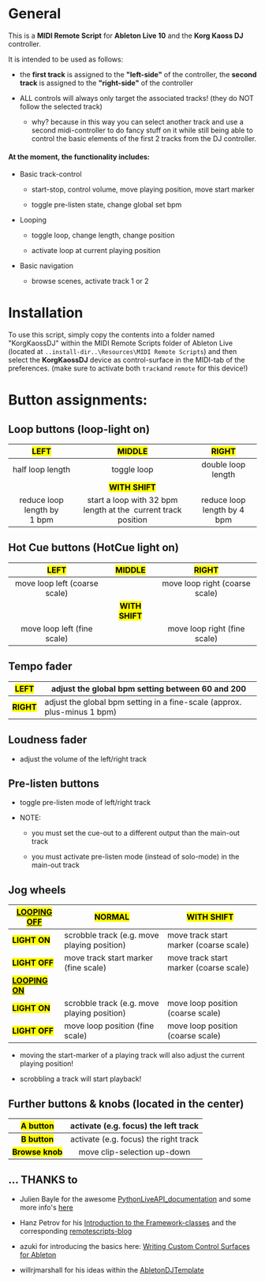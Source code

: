 # General

This is a **MIDI Remote Script** for **Ableton Live 10** and the **Korg Kaoss DJ** controller.

It is intended to be used as follows:

- the **first track** is assigned to the **"left-side"** of the controller, the **second track** is assigned to the **"right-side"** of the controller

- ALL controls will always only target the associated tracks!  (they do NOT follow the selected track)
  
  - why? because in this way you can select another track and use a second midi-controller to do fancy stuff on it while still being able to control the basic elements of the first 2 tracks from the DJ controller. 

#### At the moment, the functionality includes:

- Basic track-control 
  
  - start-stop, control volume, move playing position, move start marker
  
  - toggle pre-listen state, change global set bpm

- Looping   
  
  - toggle loop, change length, change position
  
  - activate loop at current playing position

- Basic navigation 
  
  - browse scenes, activate track 1 or 2

# Installation

To use this script, simply copy the contents into a folder named "KorgKaossDJ" within the MIDI Remote Scripts folder of Ableton Live  (located at `..install-dir..\Resources\MIDI Remote Scripts`) and then select the **KorgKaossDJ** device as control-surface in the MIDI-tab of the preferences. (make sure to activate both `track`and `remote` for this device!)

# Button assignments:

## Loop buttons (loop-light on)

| <mark>LEFT</mark>           | <mark>MIDDLE</mark>                                            | <mark>RIGHT</mark>          |
|:---------------------------:|:--------------------------------------------------------------:|:---------------------------:|
| half loop length            | toggle loop                                                    | double loop length          |
|                             | <mark>**WITH SHIFT**</mark>                                    |                             |
| reduce loop length by 1 bpm | start a loop with 32 bpm length at the  current track position | reduce loop length by 4 bpm |

## Hot Cue buttons (HotCue light on)

| <mark>LEFT</mark>             | <mark>MIDDLE</mark>         | <mark>RIGHT</mark>             |
|:-----------------------------:|:---------------------------:|:------------------------------:|
| move loop left (coarse scale) |                             | move loop right (coarse scale) |
|                               | **<mark>WITH SHIFT</mark>** |                                |
| move loop left (fine scale)   |                             | move loop right (fine scale)   |

## Tempo fader

| <mark>LEFT</mark>      | adjust the global bpm setting between 60 and 200                         |
| ---------------------- | ------------------------------------------------------------------------ |
| <mark>**RIGHT**</mark> | adjust the global bpm setting in a fine-scale (approx. plus-minus 1 bpm) |

## Loudness fader

- adjust the volume of the left/right track

## Pre-listen buttons

- toggle pre-listen mode of left/right track

- NOTE:
  
  - you must set the cue-out to a different output than the main-out track
  
  - you must activate pre-listen mode (instead of solo-mode) in the main-out track

## Jog wheels

| <mark><u>LOOPING OFF</u></mark>    | <mark>NORMAL</mark>                         | <mark>WITH SHIFT</mark>                |
| ---------------------------------- | ------------------------------------------- | -------------------------------------- |
| <mark>**LIGHT ON**</mark>          | scrobble track (e.g. move playing position) | move track start marker (coarse scale) |
| <mark>**LIGHT OFF**</mark>         | move track start marker (fine scale)        | move track start marker (coarse scale) |
| <mark>**<u>LOOPING ON</u>**</mark> |                                             |                                        |
| <mark>**LIGHT ON**</mark>          | scrobble track (e.g. move playing position) | move loop position (coarse scale)      |
| <mark>**LIGHT OFF**</mark>         | move loop position (fine scale)             | move loop position (coarse scale)      |

- moving the start-marker of a playing track will also adjust the current playing position!

- scrobbling a track will start playback!

## Further buttons & knobs (located in the center)

| <mark>A button</mark>        | activate (e.g. focus) the left track  |
|:----------------------------:|:-------------------------------------:|
| <mark>**B button**</mark>    | activate (e.g. focus) the right track |
| <mark>**Browse knob**</mark> | move clip-selection up-down           |



## ... THANKS to

- Julien Bayle for the awesome [PythonLiveAPI_documentation](https://julienbayle.studio/PythonLiveAPI_documentation/) and some more info's [here](https://julienbayle.studio/ableton-live-midi-remote-scripts/)

- Hanz Petrov for his [Introduction to the Framework-classes](https://livecontrol.q3f.org/ableton-liveapi/articles/introduction-to-the-framework-classes/) and the corresponding [remotescripts-blog](http://remotescripts.blogspot.com)

- azuki for introducing the basics here: [Writing Custom Control Surfaces for Ableton](https://blog.azuki.vip/ableton-midi/)

- willrjmarshall for his ideas within the [AbletonDJTemplate](https://github.com/willrjmarshall/AbletonDJTemplateUnsupported)


